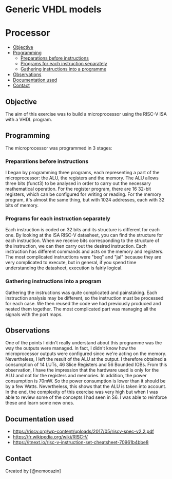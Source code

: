 # Generic VHDL models

# __Processor__

 * [Objective](#objective)
 * [Programming](#programming)
    * [Preparations before instructions](#preparations-before-instructions)
    * [Programs for each instruction separately](#programs-for-each-instruction-separately)
    * [Gathering instructions into a programme ](#gathering-instructions-into-a-program)
 * [Observations](#observations)
 * [Documentation used](#documentation-used)
 * [Contact](#contact)

## Objective 

The aim of this exercise was to build a microprocessor using the RISC-V ISA with a VHDL program.

## Programming

The microprocessor was programmed in 3 stages:

### Preparations before instructions 

I began by programming three programs, each representing a part of the microprocessor: the ALU, the registers and the memory.
The ALU allows three bits (funct3) to be analysed in order to carry out the necessary mathematical operation. For the register program, there are 16 32-bit registers, which can be configured for writing or reading. For the memory program, it's almost the same thing, but with 1024 addresses, each with 32 bits of memory.

### Programs for each instruction separately

Each instruction is coded on 32 bits and its structure is different for each one. By looking at the ISA RISC-V datasheet, you can find the structure for each instruction. When we receive bits corresponding to the structure of the instruction, we can then carry out the desired instruction. Each instruction has different commands and acts on the memory and registers. The most complicated instructions were "beq" and "jal" because they are very complicated to execute, but in general, if you spend time understanding the datasheet, execution is fairly logical.

### Gathering instructions into a program

Gathering the instructions was quite complicated and painstaking. Each instruction analysis may be different, so the instruction must be processed for each case.
We then reused the code we had previously produced and nested them together. The most complicated part was managing all the signals with the port maps.

## Observations 

One of the points I didn't really understand about this programme was the way the outputs were managed. In fact, I didn't know how the microprocessor outputs were configured since we're acting on the memory. Nevertheless, I left the result of the ALU at the output. 
I therefore obtained a consumption of 14 LUTs, 46 Slice Registers and 56 Bounded IOBs. From this observation, I have the impression that the hardware used is only for the ALU and not for the registers and memories. In addition, the power consumption is 70mW. So the power consumption is lower than it should be by a few Watts. Nevertheless, this shows that the ALU is taken into account.
In the end, the complexity of this exercise was very high but when I was able to review some of the concepts I had seen in S6. I was able to reinforce these and learn some new ones. 

## Documentation used 

* https://riscv.org/wp-content/uploads/2017/05/riscv-spec-v2.2.pdf
* https://fr.wikipedia.org/wiki/RISC-V
* https://itnext.io/risc-v-instruction-set-cheatsheet-70961b4bbe8

## Contact

Created by [@nemocazin] 